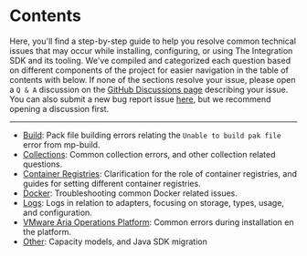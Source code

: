 # Contents

Here, you'll find a step-by-step guide to help you resolve common technical issues that may occur while installing, configuring, or using The Integration SDK and its tooling.
We've compiled and categorized each question based on different components of the project for easier navigation in the table of contents with below.
If none of the sections resolve your issue, please open a `Q & A` discussion on the [GitHub Discussions page](https://github.com/vmware/vmware-aria-operations-integration-sdk/discussions) describing your issue. You can also submit a new bug report issue [here](https://github.com/vmware/vmware-aria-operations-integration-sdk/issues/new?assignees=&labels=bug&template=bug-report.yml), but we recommend opening a discussion first.

---

- [Build](build.md): Pack file building errors relating the `Unable to build pak file` error from mp-build.
- [Collections](collections.md): Common collection errors, and other collection related questions.
- [Container Registries](container_registries.md): Clarification for the role of container registries, and guides for setting different container registries.
- [Docker](docker.md): Troubleshooting common Docker related issues.
- [Logs](logs.md): Logs in relation to adapters, focusing on storage, types, usage, and configuration.
- [VMware Aria Operations Platform](vmware_aria_operations_platform.md): Common errors during installation en the platform.
- [Other](other.md): Capacity models, and Java SDK migration
